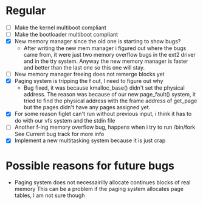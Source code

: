 # Regular

- [ ] Make the kernel multiboot compliant
- [ ] Make the bootloader multiboot compliant
- [x] New memory manager since the old one is starting to show bugs?
	- After writing the new mem manager i figured out where the bugs
	  came from, it were just two memory overflow bugs in 
	  the ext2 driver and in the tty system. Anyway the new memory
	  manager is faster and better than the last one so this one will
	  stay.
- [ ] New memory manager freeing does not remerge blocks yet
- [x] Paging system is tripping the f out, I need to figure out why
	- Bug fixed, it was because kmalloc_base() didn't set the physical address.
	  The reason was because of our new page_fault() system, it tried to find
	  the physical address with the frame address of get_page but the pages
	  didn't have any pages assigned yet.
- [x] For some reason figlet can't run without previous input, i think it has to do
	  with our vfs system and the stdin file
- [ ] Another f-ing memory overflow bug, happens when i try to run /bin/fork
	  See Current bug track for more info
- [x] Implement a new multitasking system because it is just crap

# Possible reasons for future bugs

- Paging system does not necessairilly allocate continues blocks of real memory
  This can be a problem if the paging system allocates page tables,
  I am not sure though
